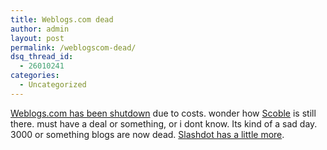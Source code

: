 ```yaml
---
title: Weblogs.com dead
author: admin
layout: post
permalink: /weblogscom-dead/
dsq_thread_id:
  - 26010241
categories:
  - Uncategorized
---
```

[Weblogs.com has been shutdown][1] due to costs. wonder how [Scoble][2] is still there. must have a deal or something, or i dont know. Its kind of a sad day. 3000 or something blogs are now dead. [Slashdot has a little more][3].

 [1]: http://old.weblogs.com/2004/06/13#a3
 [2]: http://scoble.weblogs.com/
 [3]: http://slashdot.org/articles/04/06/15/2354258.shtml?tid=126&tid=95